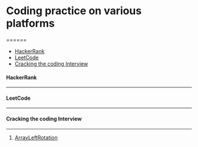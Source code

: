 # Coding practice on various platforms
======
- [HackerRank](https://github.com/rpraval1/codeschool#hackerrank)
- [LeetCode](https://github.com/rpraval1/codeschool#leetcode)
- [Cracking the coding Interview](https://github.com/rpraval1/codeschool#cracking-the-coding-interview)


#### HackerRank
------

#### LeetCode
-----

#### Cracking the coding Interview
-----
1. [ArrayLeftRotation](https://github.com/rpraval1/codeschool/blob/master/crackingthecoding/arrayleftrotation/index.py)



